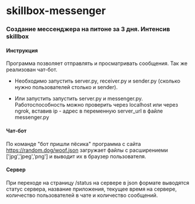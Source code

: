 # skillbox-messenger
### Создание мессенджера на питоне за 3 дня. Интенсив skillbox

#### Инструкция
Программа позволяет отправлять и просматривать сообщения. Так же реализован чат-бот.
- Необходимо запустить server.py, receiver.py и sender.py (сколько нужно пользователей столько и sender).

- Или запустить запустить server.py и messenger.py. Работоспособность можно проверить через localhost или через ngrok, вставив ip - адрес в переменную server_url в файле messenger.py



#### Чат-бот
По команде "бот пришли пёсика" программа с сайта https://random.dog/woof.json загружает файлы с расширениеми ['jpg','jpeg','png']
и выводит их в браузер пользователя.

#### Сервер
При переходе на страницу /status на сервере в json формате выводятся статус сервера, название приложения, текущее время на сервере, количество пользователей в чате и количество сообщений. 
